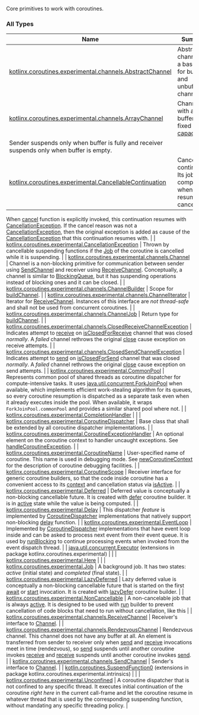 

Core primitives to work with coroutines.

### All Types

| Name | Summary |
|---|---|
| [kotlinx.coroutines.experimental.channels.AbstractChannel](../kotlinx.coroutines.experimental.channels/-abstract-channel/index.md) | Abstract channel. It is a base class for buffered and unbuffered channels. |
| [kotlinx.coroutines.experimental.channels.ArrayChannel](../kotlinx.coroutines.experimental.channels/-array-channel/index.md) | Channel with array buffer of a fixed [capacity](../kotlinx.coroutines.experimental.channels/-array-channel/capacity.md).
Sender suspends only when buffer is fully and receiver suspends only when buffer is empty. |
| [kotlinx.coroutines.experimental.CancellableContinuation](../kotlinx.coroutines.experimental/-cancellable-continuation/index.md) | Cancellable continuation. Its job is completed when it is resumed or cancelled.
When [cancel](../kotlinx.coroutines.experimental/-job/cancel.md) function is explicitly invoked, this continuation resumes with [CancellationException](../kotlinx.coroutines.experimental/-cancellation-exception.md).
If the cancel reason was not a [CancellationException](../kotlinx.coroutines.experimental/-cancellation-exception.md), then the original exception is added as cause of the
[CancellationException](../kotlinx.coroutines.experimental/-cancellation-exception.md) that this continuation resumes with. |
| [kotlinx.coroutines.experimental.CancellationException](../kotlinx.coroutines.experimental/-cancellation-exception.md) | Thrown by cancellable suspending functions if the [Job](../kotlinx.coroutines.experimental/-job/index.md) of the coroutine is cancelled while it is suspending. |
| [kotlinx.coroutines.experimental.channels.Channel](../kotlinx.coroutines.experimental.channels/-channel/index.md) | Channel is a non-blocking primitive for communication between sender using [SendChannel](../kotlinx.coroutines.experimental.channels/-send-channel/index.md) and receiver using [ReceiveChannel](../kotlinx.coroutines.experimental.channels/-receive-channel/index.md).
Conceptually, a channel is similar to [BlockingQueue](http://docs.oracle.com/javase/6/docs/api/java/util/concurrent/BlockingQueue.html),
but it has suspending operations instead of blocking ones and it can be closed. |
| [kotlinx.coroutines.experimental.channels.ChannelBuilder](../kotlinx.coroutines.experimental.channels/-channel-builder.md) | Scope for [buildChannel](../kotlinx.coroutines.experimental.channels/build-channel.md). |
| [kotlinx.coroutines.experimental.channels.ChannelIterator](../kotlinx.coroutines.experimental.channels/-channel-iterator/index.md) | Iterator for [ReceiveChannel](../kotlinx.coroutines.experimental.channels/-receive-channel/index.md). Instances of this interface are *not thread-safe* and shall not be used
from concurrent coroutines. |
| [kotlinx.coroutines.experimental.channels.ChannelJob](../kotlinx.coroutines.experimental.channels/-channel-job.md) | Return type for [buildChannel](../kotlinx.coroutines.experimental.channels/build-channel.md). |
| [kotlinx.coroutines.experimental.channels.ClosedReceiveChannelException](../kotlinx.coroutines.experimental.channels/-closed-receive-channel-exception/index.md) | Indicates attempt to [receive](../kotlinx.coroutines.experimental.channels/-receive-channel/receive.md) on [isClosedForReceive](../kotlinx.coroutines.experimental.channels/-receive-channel/is-closed-for-receive.md)
channel that was closed *normally*. A *failed* channel rethrows the original [close](../kotlinx.coroutines.experimental.channels/-send-channel/close.md) cause
exception on receive attempts. |
| [kotlinx.coroutines.experimental.channels.ClosedSendChannelException](../kotlinx.coroutines.experimental.channels/-closed-send-channel-exception/index.md) | Indicates attempt to [send](../kotlinx.coroutines.experimental.channels/-send-channel/send.md) on [isClosedForSend](../kotlinx.coroutines.experimental.channels/-send-channel/is-closed-for-send.md) channel
that was closed *normally*. A *failed* channel rethrows the original [close](../kotlinx.coroutines.experimental.channels/-send-channel/close.md) cause
exception on send attempts. |
| [kotlinx.coroutines.experimental.CommonPool](../kotlinx.coroutines.experimental/-common-pool/index.md) | Represents common pool of shared threads as coroutine dispatcher for compute-intensive tasks.
It uses [java.util.concurrent.ForkJoinPool](http://docs.oracle.com/javase/6/docs/api/java/util/concurrent/ForkJoinPool.html) when available, which implements efficient work-stealing algorithm for its queues, so every
coroutine resumption is dispatched as a separate task even when it already executes inside the pool.
When available, it wraps `ForkJoinPool.commonPool` and provides a similar shared pool where not. |
| [kotlinx.coroutines.experimental.CompletionHandler](../kotlinx.coroutines.experimental/-completion-handler.md) |  |
| [kotlinx.coroutines.experimental.CoroutineDispatcher](../kotlinx.coroutines.experimental/-coroutine-dispatcher/index.md) | Base class that shall be extended by all coroutine dispatcher implementations. |
| [kotlinx.coroutines.experimental.CoroutineExceptionHandler](../kotlinx.coroutines.experimental/-coroutine-exception-handler/index.md) | An optional element on the coroutine context to handler uncaught exceptions.
See [handleCoroutineException](../kotlinx.coroutines.experimental/handle-coroutine-exception.md). |
| [kotlinx.coroutines.experimental.CoroutineName](../kotlinx.coroutines.experimental/-coroutine-name/index.md) | User-specified name of coroutine. This name is used in debugging mode.
See [newCoroutineContext](../kotlinx.coroutines.experimental/new-coroutine-context.md) for the description of coroutine debugging facilities. |
| [kotlinx.coroutines.experimental.CoroutineScope](../kotlinx.coroutines.experimental/-coroutine-scope/index.md) | Receiver interface for generic coroutine builders, so that the code inside coroutine has a convenient access
to its [context](../kotlinx.coroutines.experimental/-coroutine-scope/context.md) and cancellation status via [isActive](../kotlinx.coroutines.experimental/-coroutine-scope/is-active.md). |
| [kotlinx.coroutines.experimental.Deferred](../kotlinx.coroutines.experimental/-deferred/index.md) | Deferred value is conceptually a non-blocking cancellable future.
It is created with [defer](../kotlinx.coroutines.experimental/defer.md) coroutine builder.
It is in [active](../kotlinx.coroutines.experimental/-job/is-active.md) state while the value is being computed. |
| [kotlinx.coroutines.experimental.Delay](../kotlinx.coroutines.experimental/-delay/index.md) | This dispatcher *feature* is implemented by [CoroutineDispatcher](../kotlinx.coroutines.experimental/-coroutine-dispatcher/index.md) implementations that natively support
non-blocking [delay](../kotlinx.coroutines.experimental/-delay/delay.md) function. |
| [kotlinx.coroutines.experimental.EventLoop](../kotlinx.coroutines.experimental/-event-loop/index.md) | Implemented by [CoroutineDispatcher](../kotlinx.coroutines.experimental/-coroutine-dispatcher/index.md) implementations that have event loop inside and can
be asked to process next event from their event queue. It is used by [runBlocking](../kotlinx.coroutines.experimental/run-blocking.md) to
continue processing events when invoked from the event dispatch thread. |
| [java.util.concurrent.Executor](../kotlinx.coroutines.experimental/java.util.concurrent.-executor/index.md) (extensions in package kotlinx.coroutines.experimental) |  |
| [kotlinx.coroutines.experimental.Here](../kotlinx.coroutines.experimental/-here.md) |  |
| [kotlinx.coroutines.experimental.Job](../kotlinx.coroutines.experimental/-job/index.md) | A background job. It has two states: *active* (initial state) and *completed* (final state). |
| [kotlinx.coroutines.experimental.LazyDeferred](../kotlinx.coroutines.experimental/-lazy-deferred/index.md) | Lazy deferred value is conceptually a non-blocking cancellable future that is started on
the first [await](../kotlinx.coroutines.experimental/-deferred/await.md) or [start](../kotlinx.coroutines.experimental/-lazy-deferred/start.md) invocation.
It is created with [lazyDefer](../kotlinx.coroutines.experimental/lazy-defer.md) coroutine builder. |
| [kotlinx.coroutines.experimental.NonCancellable](../kotlinx.coroutines.experimental/-non-cancellable/index.md) | A non-cancelable job that is always [active](../kotlinx.coroutines.experimental/-non-cancellable/is-active.md). It is designed to be used with [run](../kotlinx.coroutines.experimental/run.md) builder
to prevent cancellation of code blocks that need to run without cancellation, like this |
| [kotlinx.coroutines.experimental.channels.ReceiveChannel](../kotlinx.coroutines.experimental.channels/-receive-channel/index.md) | Receiver's interface to [Channel](../kotlinx.coroutines.experimental.channels/-channel/index.md). |
| [kotlinx.coroutines.experimental.channels.RendezvousChannel](../kotlinx.coroutines.experimental.channels/-rendezvous-channel/index.md) | Rendezvous channel. This channel does not have any buffer at all. An element is transferred from sender
to receiver only when [send](#) and [receive](../kotlinx.coroutines.experimental.channels/-abstract-channel/receive.md) invocations meet in time (rendezvous), so [send](#) suspends
until another coroutine invokes [receive](../kotlinx.coroutines.experimental.channels/-abstract-channel/receive.md) and [receive](../kotlinx.coroutines.experimental.channels/-abstract-channel/receive.md) suspends until another coroutine invokes [send](#). |
| [kotlinx.coroutines.experimental.channels.SendChannel](../kotlinx.coroutines.experimental.channels/-send-channel/index.md) | Sender's interface to [Channel](../kotlinx.coroutines.experimental.channels/-channel/index.md). |
| [kotlin.coroutines.SuspendFunction0](../kotlinx.coroutines.experimental.intrinsics/kotlin.coroutines.-suspend-function0/index.md) (extensions in package kotlinx.coroutines.experimental.intrinsics) |  |
| [kotlinx.coroutines.experimental.Unconfined](../kotlinx.coroutines.experimental/-unconfined/index.md) | A coroutine dispatcher that is not confined to any specific thread.
It executes initial continuation of the coroutine *right here* in the current call-frame
and let the coroutine resume in whatever thread that is used by the corresponding suspending function, without
mandating any specific threading policy. |
